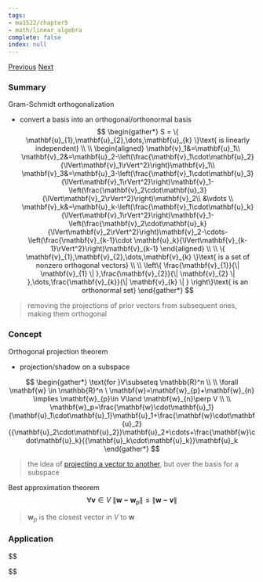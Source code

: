 ```yaml
---
tags:
- ma1522/chapter5
- math/linear_algebra
complete: false
index: null
---
```

[Previous](/labyrinth/notes/math/ma1522/orthogonal_bases)   [Next](/labyrinth/notes/math/ma1522/QR_factorization)

### Summary
Gram-Schmidt orthogonalization
- convert a basis into an orthogonal/orthonormal basis
$$
\begin{gather*}
S = \{ \mathbf{u}_{1},\mathbf{u}_{2},\dots,\mathbf{u}_{k} \}\text{ is linearly independent} \\
\\
\begin{aligned}
\mathbf{v}_1&=\mathbf{u}_1\\
\mathbf{v}_2&=\mathbf{u}_2-\left(\frac{\mathbf{v}_1\cdot\mathbf{u}_2}{\lVert\mathbf{v}_1\rVert^2}\right)\mathbf{v}_1\\
\mathbf{v}_3&=\mathbf{u}_3-\left(\frac{\mathbf{v}_1\cdot\mathbf{u}_3}{\lVert\mathbf{v}_1\rVert^2}\right)\mathbf{v}_1-\left(\frac{\mathbf{v}_2\cdot\mathbf{u}_3}{\lVert\mathbf{v}_2\rVert^2}\right)\mathbf{v}_2\\
&\vdots \\
\mathbf{v}_k&=\mathbf{u}_k-\left(\frac{\mathbf{v}_1\cdot\mathbf{u}_k}{\lVert\mathbf{v}_1\rVert^2}\right)\mathbf{v}_1-\left(\frac{\mathbf{v}_2\cdot\mathbf{u}_k}{\lVert\mathbf{v}_2\rVert^2}\right)\mathbf{v}_2-\cdots-\left(\frac{\mathbf{v}_{k-1}\cdot \mathbf{u}_k}{\lVert\mathbf{v}_{k-1}\rVert^2}\right)\mathbf{v}_{k-1}
\end{aligned} \\
\\
\{ \mathbf{v}_{1},\mathbf{v}_{2},\dots,\mathbf{v}_{k} \}\text{ is a set of nonzero orthogonal vectors} \\
\\
\left\{  \frac{\mathbf{v}_{1}}{\| \mathbf{v}_{1} \| },\frac{\mathbf{v}_{2}}{\| \mathbf{v}_{2} \| },\dots,\frac{\mathbf{v}_{k}}{\| \mathbf{v}_{k} \| }  \right\}\text{ is an orthonormal set}
\end{gather*}
$$
> removing the projections of prior vectors from subsequent ones, making them orthogonal

### Concept
Orthogonal projection theorem
- projection/shadow on a subspace

$$
\begin{gather*}
\text{for }V\subseteq \mathbb{R}^n \\
\\
\forall \mathbf{w} \in \mathbb{R}^n \ \mathbf{w}=\mathbf{w}_{p}+\mathbf{w}_{n} \implies \mathbf{w}_{p}\in V\land \mathbf{w}_{n}\perp V \\
\\
\mathbf{w}_p=\frac{\mathbf{w}\cdot\mathbf{u}_1}{\mathbf{u}_1\cdot\mathbf{u}_1}\mathbf{u}_1+\frac{\mathbf{w}\cdot\mathbf{u}_2}{{\mathbf{u}_2\cdot\mathbf{u}_2}}\mathbf{u}_2+\cdots+\frac{\mathbf{w}\cdot\mathbf{u}_k}{{\mathbf{u}_k\cdot\mathbf{u}_k}}\mathbf{u}_k
\end{gather*}
$$
> the idea of [projecting a vector to another](/labyrinth/notes/math/ma1521/geometry_in_R³#^18b73e), but over the basis for a subspace

Best approximation theorem
$$
\forall \mathbf{v}\in V \ \| \mathbf{w-w}_p\| \leq \| \mathbf{w-v} \|
$$
> $\mathbf{w}_{p}$ is the closest vector in $V$ to $\mathbf{w}$

### Application
$$

$$

